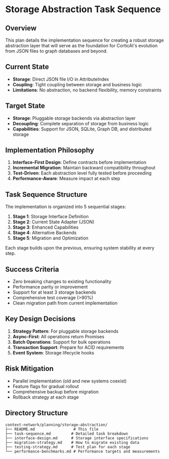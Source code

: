 # Storage Abstraction Task Sequence

## Overview

This plan details the implementation sequence for creating a robust storage abstraction layer that will serve as the foundation for CorticAI's evolution from JSON files to graph databases and beyond.

## Current State

- **Storage**: Direct JSON file I/O in AttributeIndex
- **Coupling**: Tight coupling between storage and business logic
- **Limitations**: No abstraction, no backend flexibility, memory constraints

## Target State

- **Storage**: Pluggable storage backends via abstraction layer
- **Decoupling**: Complete separation of storage from business logic
- **Capabilities**: Support for JSON, SQLite, Graph DB, and distributed storage

## Implementation Philosophy

1. **Interface-First Design**: Define contracts before implementation
2. **Incremental Migration**: Maintain backward compatibility throughout
3. **Test-Driven**: Each abstraction level fully tested before proceeding
4. **Performance-Aware**: Measure impact at each step

## Task Sequence Structure

The implementation is organized into 5 sequential stages:

1. **Stage 1**: Storage Interface Definition
2. **Stage 2**: Current State Adapter (JSON)
3. **Stage 3**: Enhanced Capabilities
4. **Stage 4**: Alternative Backends
5. **Stage 5**: Migration and Optimization

Each stage builds upon the previous, ensuring system stability at every step.

## Success Criteria

- Zero breaking changes to existing functionality
- Performance parity or improvement
- Support for at least 3 storage backends
- Comprehensive test coverage (>90%)
- Clean migration path from current implementation

## Key Design Decisions

1. **Strategy Pattern**: For pluggable storage backends
2. **Async-First**: All operations return Promises
3. **Batch Operations**: Support for bulk operations
4. **Transaction Support**: Prepare for ACID requirements
5. **Event System**: Storage lifecycle hooks

## Risk Mitigation

- Parallel implementation (old and new systems coexist)
- Feature flags for gradual rollout
- Comprehensive backup before migration
- Rollback strategy at each stage

## Directory Structure

```
context-network/planning/storage-abstraction/
├── README.md                 # This file
├── task-sequence.md         # Detailed task breakdown
├── interface-design.md      # Storage interface specifications
├── migration-strategy.md    # How to migrate existing data
├── testing-strategy.md      # Test plan for each stage
└── performance-benchmarks.md # Performance targets and measurements
```